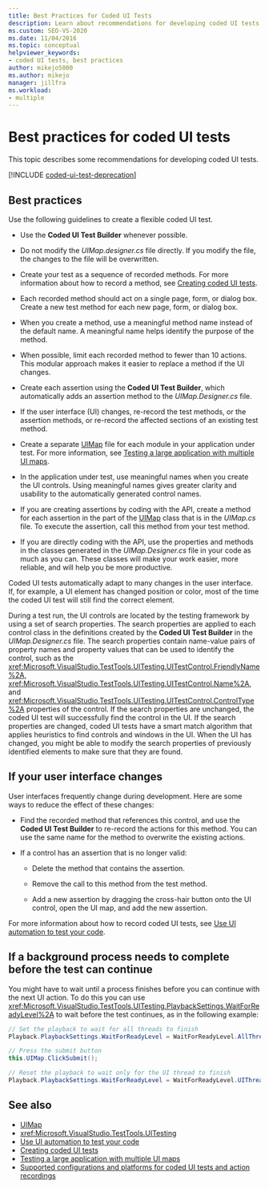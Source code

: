 ```yaml
---
title: Best Practices for Coded UI Tests
description: Learn about recommendations for developing coded UI tests. These guidelines help to create a flexible coded UI test.
ms.custom: SEO-VS-2020
ms.date: 11/04/2016
ms.topic: conceptual
helpviewer_keywords:
- coded UI tests, best practices
author: mikejo5000
ms.author: mikejo
manager: jillfra
ms.workload:
- multiple
---
```

# Best practices for coded UI tests

This topic describes some recommendations for developing coded UI tests.

[!INCLUDE [coded-ui-test-deprecation](includes/coded-ui-test-deprecation.md)]

## Best practices

Use the following guidelines to create a flexible coded UI test.

- Use the **Coded UI Test Builder** whenever possible.

- Do not modify the *UIMap.designer.cs* file directly. If you modify the file, the changes to the file will be overwritten.

- Create your test as a sequence of recorded methods. For more information about how to record a method, see [Creating coded UI tests](../test/use-ui-automation-to-test-your-code.md).

- Each recorded method should act on a single page, form, or dialog box. Create a new test method for each new page, form, or dialog box.

- When you create a method, use a meaningful method name instead of the default name. A meaningful name helps identify the purpose of the method.

- When possible, limit each recorded method to fewer than 10 actions. This modular approach makes it easier to replace a method if the UI changes.

- Create each assertion using the **Coded UI Test Builder**, which automatically adds an assertion method to the *UIMap.Designer.cs* file.

- If the user interface (UI) changes, re-record the test methods, or the assertion methods, or re-record the affected sections of an existing test method.

- Create a separate [UIMap](/previous-versions/dd580454(v=vs.140)) file for each module in your application under test. For more information, see [Testing a large application with multiple UI maps](../test/testing-a-large-application-with-multiple-ui-maps.md).

- In the application under test, use meaningful names when you create the UI controls. Using meaningful names gives greater clarity and usability to the automatically generated control names.

- If you are creating assertions by coding with the API, create a method for each assertion in the part of the [UIMap](/previous-versions/dd580454(v=vs.140)) class that is in the *UIMap.cs* file. To execute the assertion, call this method from your test method.

- If you are directly coding with the API, use the properties and methods in the classes generated in the *UIMap.Designer.cs* file in your code as much as you can. These classes will make your work easier, more reliable, and will help you be more productive.

Coded UI tests automatically adapt to many changes in the user interface. If, for example, a UI element has changed position or color, most of the time the coded UI test will still find the correct element.

During a test run, the UI controls are located by the testing framework by using a set of search properties. The search properties are applied to each control class in the definitions created by the **Coded UI Test Builder** in the *UIMap.Designer.cs* file. The search properties contain name-value pairs of property names and property values that can be used to identify the control, such as the <xref:Microsoft.VisualStudio.TestTools.UITesting.UITestControl.FriendlyName%2A>, <xref:Microsoft.VisualStudio.TestTools.UITesting.UITestControl.Name%2A>, and <xref:Microsoft.VisualStudio.TestTools.UITesting.UITestControl.ControlType%2A> properties of the control. If the search properties are unchanged, the coded UI test will successfully find the control in the UI. If the search properties are changed, coded UI tests have a smart match algorithm that applies heuristics to find controls and windows in the UI. When the UI has changed, you might be able to modify the search properties of previously identified elements to make sure that they are found.

## If your user interface changes

User interfaces frequently change during development. Here are some ways to reduce the effect of these changes:

- Find the recorded method that references this control, and use the **Coded UI Test Builder** to re-record the actions for this method. You can use the same name for the method to overwrite the existing actions.

- If a control has an assertion that is no longer valid:

  - Delete the method that contains the assertion.

  - Remove the call to this method from the test method.

  - Add a new assertion by dragging the cross-hair button onto the UI control, open the UI map, and add the new assertion.

For more information about how to record coded UI tests, see [Use UI automation to test your code](../test/use-ui-automation-to-test-your-code.md).

## If a background process needs to complete before the test can continue

You might have to wait until a process finishes before you can continue with the next UI action. To do this you can use <xref:Microsoft.VisualStudio.TestTools.UITesting.PlaybackSettings.WaitForReadyLevel%2A> to wait before the test continues, as in the following example:

```csharp
// Set the playback to wait for all threads to finish
Playback.PlaybackSettings.WaitForReadyLevel = WaitForReadyLevel.AllThreads;

// Press the submit button
this.UIMap.ClickSubmit();

// Reset the playback to wait only for the UI thread to finish
Playback.PlaybackSettings.WaitForReadyLevel = WaitForReadyLevel.UIThreadOnly;
```

## See also

- [UIMap](/previous-versions/dd580454(v=vs.140))
- <xref:Microsoft.VisualStudio.TestTools.UITesting>
- [Use UI automation to test your code](../test/use-ui-automation-to-test-your-code.md)
- [Creating coded UI tests](../test/use-ui-automation-to-test-your-code.md)
- [Testing a large application with multiple UI maps](../test/testing-a-large-application-with-multiple-ui-maps.md)
- [Supported configurations and platforms for coded UI tests and action recordings](../test/supported-configurations-and-platforms-for-coded-ui-tests-and-action-recordings.md)
